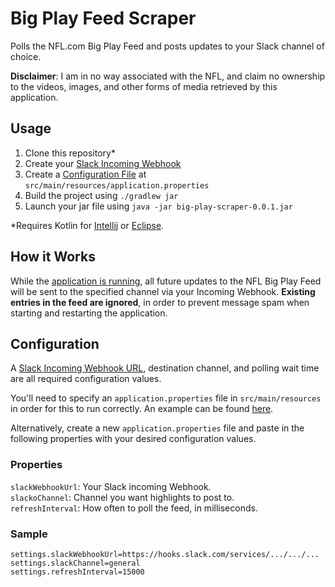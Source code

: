 # Big Play Feed Scraper

Polls the NFL.com Big Play Feed and posts updates to your Slack channel of choice.

**Disclaimer**: I am in no way associated with the NFL, and claim no ownership to the videos, images, and other forms of media
retrieved by this application.

## Usage

1. Clone this repository*
2. Create your [Slack Incoming Webhook](https://my.slack.com/services/new/incoming-webhook/)
3. Create a [Configuration File](#configuration) at `src/main/resources/application.properties`
4. Build the project using `./gradlew jar`
5. Launch your jar file using `java -jar big-play-scraper-0.0.1.jar`

\*Requires Kotlin for [Intellij](https://plugins.jetbrains.com/plugin/6954-kotlin) or [Eclipse](http://marketplace.eclipse.org/content/kotlin-plugin-eclipse).

## How it Works

While the [application is running](#usage), all future updates to the NFL Big Play Feed will be sent to the specified channel
via your Incoming Webhook. **Existing entries in the feed are ignored**, in order to prevent message spam when starting
and restarting the application.

## Configuration

A [Slack Incoming Webhook URL](https://my.slack.com/services/new/incoming-webhook/), destination channel, and polling wait time are 
all required configuration values.

You'll need to specify an `application.properties` file in `src/main/resources` in order
for this to run correctly. An example can be found [here](https://github.com/twbarber/big-play-scraper/blob/master/src/main/resources/application.properties.example).

Alternatively, create a new `application.properties` file and paste in the following properties
with your desired configuration values. 

### Properties

`slackWebhookUrl`: Your Slack incoming Webhook.  
`slackoChannel`: Channel you want highlights to post to.  
`refreshInterval`: How often to poll the feed, in milliseconds.

### Sample

```
settings.slackWebhookUrl=https://hooks.slack.com/services/.../.../...
settings.slackChannel=general
settings.refreshInterval=15000
```


